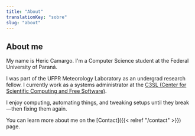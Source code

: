 ```yaml
---
title: "About"
translationKey: "sobre"
slug: "about"
---
```

## About me

My name is Heric Camargo. I'm a Computer Science student at the Federal University of Paraná.

I was part of the UFPR Meteorology Laboratory as an undergrad research fellow. I currently work as a systems administrator at the [C3SL (Center for Scientific Computing and Free Software)](https://www.c3sl.ufpr.br/).

I enjoy computing, automating things, and tweaking setups until they break—then fixing them again.

You can learn more about me on the [Contact]({{< relref "/contact" >}}) page.
